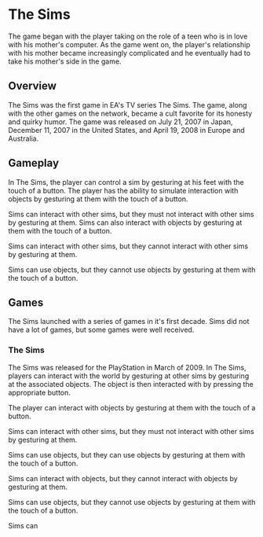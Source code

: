 # The Sims

The game began with the player taking on the role of a teen who is in love with his mother's computer. As the game went on, the player's relationship with his mother became increasingly complicated and he eventually had to take his mother's side in the game.

## Overview

The Sims was the first game in EA's TV series The Sims. The game, along with the other games on the network, became a cult favorite for its honesty and quirky humor. The game was released on July 21, 2007 in Japan, December 11, 2007 in the United States, and April 19, 2008 in Europe and Australia.

## Gameplay

In The Sims, the player can control a sim by gesturing at his feet with the touch of a button. The player has the ability to simulate interaction with objects by gesturing at them with the touch of a button.

Sims can interact with other sims, but they must not interact with other sims by gesturing at them. Sims can also interact with objects by gesturing at them with the touch of a button.

Sims can interact with other sims, but they cannot interact with other sims by gesturing at them.

Sims can use objects, but they cannot use objects by gesturing at them with the touch of a button.

## Games

The Sims launched with a series of games in it's first decade. Sims did not have a lot of games, but some games were well received.

###   

###   The Sims

The Sims was released for the PlayStation in March of 2009. In The Sims, players can interact with the world by gesturing at other sims by gesturing at the associated objects. The object is then interacted with by pressing the appropriate button.

The player can interact with objects by gesturing at them with the touch of a button.

Sims can interact with other sims, but they must not interact with other sims by gesturing at them.

Sims can use objects, but they can use objects by gesturing at them with the touch of a button.

Sims can interact with objects, but they cannot interact with objects by gesturing at them.

Sims can use objects, but they cannot use objects by gesturing at them with the touch of a button.

Sims can